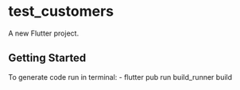 # test_customers

A new Flutter project.

## Getting Started

To generate code run in terminal:
    - flutter pub run build_runner build